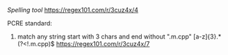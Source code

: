 *Spelling tool*
https://regex101.com/r/3cuz4x/4


PCRE standard:

1. match any string start with 3 chars and end without ".m.cpp"
[a-z]{3}.*(?<!\.m\.cpp)$
https://regex101.com/r/3cuz4x/7


